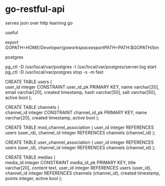 # go-restful-api
serves json over http
learning go



useful

export GOPATH=$HOME/Developer/goworkspace
export PATH=$PATH:$GOPATH/bin



postgres

pg_ctl -D /usr/local/var/postgres -l /usr/local/var/postgres/server.log start
pg_ctl -D /usr/local/var/postgres stop -s -m fast


CREATE TABLE users
(	
	user_id integer CONSTRAINT user_id_pk PRIMARY KEY,
	name varchar[20],
	email varchar[20],
	created timestamp,
	hash varchar[50],
	salt varchar[50],
	active bool
);

CREATE TABLE channels
(	
	channel_id integer CONSTRAINT channel_id_pk PRIMARY KEY,
	name varchar[20],
	created timestamp,
	active bool
);

CREATE TABLE mod_channel_association
(
	user_id integer REFERENCES users (user_id),
	channel_id integer REFERENCES channels (channel_id)
);

CREATE TABLE user_channel_association
(
	user_id integer REFERENCES users (user_id),
	channel_id integer REFERENCES channels (channel_id)
);

CREATE TABLE medias
(	
	media_id integer CONSTRAINT media_id_pk PRIMARY KEY,
	title varchar[20],
	content text,
	user_id integer REFERENCES users (user_id),
	channel_id integer REFERENCES channels (channel_id),
	created timestamp,
	points integer,
	active bool
);